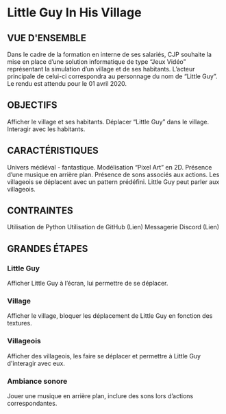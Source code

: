 # Little Guy In His Village
## VUE D'ENSEMBLE
Dans le cadre de la formation en interne de ses salariés, CJP souhaite la mise en place d’une solution informatique de type “Jeux Vidéo” représentant la simulation d’un village et de ses habitants. L’acteur principale de celui-ci correspondra au personnage du nom de “Little Guy”.
Le rendu est attendu pour le 01 avril 2020.

## OBJECTIFS
Afficher le village et ses habitants.
Déplacer “Little Guy” dans le village.
Interagir avec les habitants.

## CARACTÉRISTIQUES
Univers médiéval - fantastique.
Modélisation “Pixel Art” en 2D.
Présence d’une musique en arrière plan.
Présence de sons associés aux actions.
Les villageois se déplacent avec un pattern prédéfini.
Little Guy peut parler aux villageois.

## CONTRAINTES
Utilisation de Python
Utilisation de GitHub (Lien)
Messagerie Discord (Lien)


## GRANDES ÉTAPES
### Little Guy 
Afficher Little Guy à l’écran, lui permettre de se déplacer.
### Village 
Afficher le village, bloquer les déplacement de Little Guy en fonction des textures.
### Villageois
Afficher des villageois, les faire se déplacer et permettre à Little Guy d'interagir avec eux.
### Ambiance sonore
Jouer une musique en arrière plan, inclure des sons lors d’actions correspondantes.
